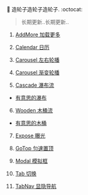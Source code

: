 
:hammer: 造轮子造轮子造轮子. :octocat:

> 长期更新..长期更新..

1. [AddMore  加载更多](./AddMore/index.html)

2. [Calendar  日历](./Calendar/index.html)

3. [Carousel  左右轮播](./Carousel/index.html)

4. [Carousel  渐变轮播](./Carousel/index.html)

5. [Cascade  瀑布流](./Cascade/index.html)
 - [ 有意思的瀑布 ](./Cascade/Cascade/index.html)

6. [Wooden  木桶流](./Wooden/index.html)
 - [ 有意思的木桶 ](./Wooden/Wooden/index.html)

7. [Expose  曝光](./Expose/index.html)

8. [GoTop  匀速置顶](./GoTop/index.html)

9. [Modal  模拟框](./Modal/index.html)

10. [Tab  切换](./Tab/index.html)

11. [TabNav  显隐导航](./TabNav/index.html)
